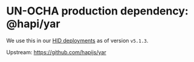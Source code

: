 # UN-OCHA production dependency: @hapi/yar

We use this in our [HID deployments](https://github.com/un-ocha/hid-api) as of version `v5.1.3`.

Upstream: https://github.com/hapijs/yar
